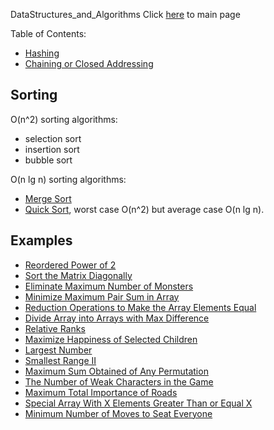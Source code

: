 DataStructures_and_Algorithms
Click [here](../README.md) to main page

Table of Contents:
- [Hashing](#hashing)
- [Chaining or Closed Addressing](#chaining-or-closed-addressing)

## Sorting
O(n^2) sorting algorithms:
- selection sort
- insertion sort
- bubble sort

O(n lg n) sorting algorithms:
- [Merge Sort](merge_sort/description.md)
- [Quick Sort](quick_sort/description.md), worst case O(n^2) but average case O(n lg n).

## Examples
- [Reordered Power of 2](reordered_power_of_2/description.md)
- [Sort the Matrix Diagonally](sort_the_matrix_diagonally/description.md)
- [Eliminate Maximum Number of Monsters](./eliminate_maximum_number_of_monsters/description.md)
- [Minimize Maximum Pair Sum in Array](./minimize_maximum_pair_sum_in_array/description.md)
- [Reduction Operations to Make the Array Elements Equal](./reduction_operations_to_make_the_array_elements_equal/description.md)
- [Divide Array into Arrays with Max Difference](./divide_array_into_arrays_with_max_difference/description.md)
- [Relative Ranks](./relative_ranks/description.md)
- [Maximize Happiness of Selected Children](./maximize_happiness_of_selected_children/description.md)
- [Largest Number](./largest_number/description.md)
- [Smallest Range II](./smallest_range_II/description.md)
- [Maximum Sum Obtained of Any Permutation](./maximum_sum_obtained_of_any_permutation/description.md)
- [The Number of Weak Characters in the Game](./the_number_of_weak_characters_in_the_game/description.md)
- [Maximum Total Importance of Roads](./maximum_total_importance_of_roads/description.md)
- [Special Array With X Elements Greater Than or Equal X](./special_array_with_x_elements_greater_than_or_equal_x/description.md)
- [Minimum Number of Moves to Seat Everyone](./minimum_number_of_moves_to_seat_everyone/description.md)